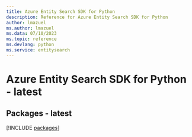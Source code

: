 ```yaml
---
title: Azure Entity Search SDK for Python
description: Reference for Azure Entity Search SDK for Python
author: lmazuel
ms.author: lmazuel
ms.data: 07/10/2023
ms.topic: reference
ms.devlang: python
ms.service: entitysearch
---
```

# Azure Entity Search SDK for Python - latest
## Packages - latest
[!INCLUDE [packages](entity-search-index.md)]